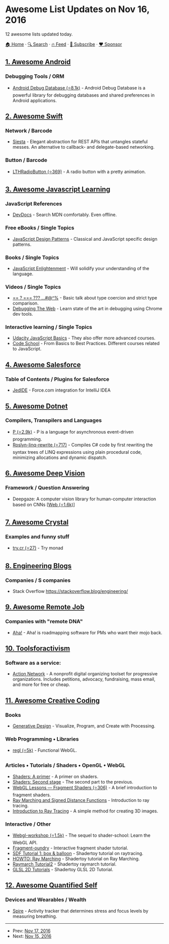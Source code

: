 # Awesome List Updates on Nov 16, 2016

12 awesome lists updated today.

[🏠 Home](/README.md) · [🔍 Search](https://www.trackawesomelist.com/search/) · [🔥 Feed](https://www.trackawesomelist.com/rss.xml) · [📮 Subscribe](https://trackawesomelist.us17.list-manage.com/subscribe?u=d2f0117aa829c83a63ec63c2f&id=36a103854c) · [❤️  Sponsor](https://github.com/sponsors/theowenyoung)



## [1. Awesome Android](/content/JStumpp/awesome-android/README.md)

### Debugging Tools / ORM

*   [Android Debug Database (⭐8.1k)](https://github.com/amitshekhariitbhu/Android-Debug-Database) - Android Debug Database is a powerful library for debugging databases and shared preferences in Android applications.

## [2. Awesome Swift](/content/matteocrippa/awesome-swift/README.md)

### Network / Barcode

*   [Siesta](https://bustoutsolutions.github.io/siesta/) - Elegant abstraction for REST APIs that untangles stateful messes. An alternative to callback- and delegate-based networking.

### Button / Barcode

*   [LTHRadioButton (⭐369)](https://github.com/rolandleth/LTHRadioButton) - A radio button with a pretty animation.

## [3. Awesome Javascript Learning](/content/micromata/awesome-javascript-learning/README.md)

### JavaScript References

*   [DevDocs](http://devdocs.io/javascript) - Search MDN comfortably. Even offline.

### Free eBooks / Single Topics

*   [JavaScript Design Patterns](http://addyosmani.com/resources/essentialjsdesignpatterns/book/) - Classical and JavaScript specific design patterns.

### Books / Single Topics

*   [JavaScript Enlightenment](http://shop.oreilly.com/product/0636920027713.do) - Will solidify your understanding of the language.

### Videos / Single Topics

*   [== ? === ??? ...#@^%](https://www.youtube.com/watch?v=qGyqzN0bjhc) - Basic talk about type coercion and strict type comparison.
*   [Debugging The Web](https://www.youtube.com/watch?v=HF1luRD4Qmk) - Learn state of the art in debugging using Chrome dev tools.

### Interactive learning / Single Topics

*   [Udacity JavaScript Basics](https://www.udacity.com/course/javascript-basics--ud804) - They also offer more advanced courses.
*   [Code School](https://www.codeschool.com/learn/javascript) - From Basics to Best Practices. Different courses related to JavaScript.

## [4. Awesome Salesforce](/content/mailtoharshit/awesome-salesforce/README.md)

### Table of Contents / Plugins for Salesforce

*   [JedIDE](https://plugins.jetbrains.com/plugin/9238) - Force.com integration for IntelliJ IDEA

## [5. Awesome Dotnet](/content/quozd/awesome-dotnet/README.md)

### Compilers, Transpilers and Languages

*   [P (⭐2.9k)](https://github.com/p-org/P) - P is a language for asynchronous event-driven programming.
*   [Roslyn-linq-rewrite (⭐717)](https://github.com/antiufo/roslyn-linq-rewrite) - Compiles C# code by first rewriting the syntax trees of LINQ expressions using plain procedural code, minimizing allocations and dynamic dispatch.

## [6. Awesome Deep Vision](/content/kjw0612/awesome-deep-vision/README.md)

### Framework / Question Answering

*   Deepgaze: A computer vision library for human-computer interaction based on CNNs \[[Web (⭐1.6k)](https://github.com/mpatacchiola/deepgaze)]

## [7. Awesome Crystal](/content/veelenga/awesome-crystal/README.md)

### Examples and funny stuff

*   [try.cr (⭐27)](https://github.com/maiha/try.cr) - Try monad

## [8. Engineering Blogs](/content/kilimchoi/engineering-blogs/README.md)

### Companies / S companies

*   Stack Overflow <https://stackoverflow.blog/engineering/>

## [9. Awesome Remote Job](/content/lukasz-madon/awesome-remote-job/README.md)

### Companies with "remote DNA"

*   [Aha!](https://www.aha.io/company/careers/current-openings) - Aha! is roadmapping software for PMs who want their mojo back.

## [10. Toolsforactivism](/content/drewrwilson/toolsforactivism/README.md)

### Software as a service:

*   [Action Network](https://actionnetwork.org) - A nonprofit digital organizing toolset for progressive organizations. Includes petitions, advocacy, fundraising, mass email, and more for free or cheap.

## [11. Awesome Creative Coding](/content/terkelg/awesome-creative-coding/README.md)

### Books

*   [Generative Design](http://www.generative-gestaltung.de/) - Visualize, Program, and Create with Processing.

### Web Programming • Libraries

*   [regl (⭐5k)](https://github.com/regl-project/regl) - Functional WebGL.

### Articles • Tutorials / Shaders • OpenGL • WebGL

*   [Shaders: A primer](https://notes.underscorediscovery.com/shaders-a-primer/) - A primer on shaders.
*   [Shaders: Second stage](https://notes.underscorediscovery.com/shaders-second-stage/) - The second part to the previous.
*   [WebGL Lessons — Fragment Shaders (⭐306)](https://github.com/Jam3/jam3-lesson-webgl-shader-intro) - A brief introduction to fragment shaders.
*   [Ray Marching and Signed Distance Functions](http://www.scratchapixel.com/lessons/3d-basic-rendering/introduction-to-ray-tracing) - Introduction to ray tracing.
*   [Introduction to Ray Tracing](http://jamie-wong.com/2016/07/15/ray-marching-signed-distance-functions/) - A simple method for creating 3D images.

### Interactive / Other

*   [Webgl-workshop (⭐1.5k)](https://github.com/stackgl/webgl-workshop) - The sequel to shader-school: Learn the WebGL API.
*   [Fragment-oundry](http://hughsk.io/fragment-foundry) - Interactive fragment shader tutorial.
*   [SDF Tutorial 1: box & balloon](https://www.shadertoy.com/view/Xl2XWt) - Shadertoy tutorial on raytracing.
*   [HOWTO: Ray Marching](https://www.shadertoy.com/view/XllGW4) - Shadertoy tutorial on Ray Marching.
*   [Raymarch Tutorial2](https://www.shadertoy.com/view/XlBGDW) - Shadertoy raymarch tutorial.
*   [GLSL 2D Tutorials](https://www.shadertoy.com/view/Md23DV) - Shadertoy GLSL 2D Tutorial.

## [12. Awesome Quantified Self](/content/woop/awesome-quantified-self/README.md)

### Devices and Wearables / Wealth

*   [Spire](https://spire.io/) - Activity tracker that determines stress and focus levels by measuring breathing.

---

- Prev: [Nov 17, 2016](/content/2016/11/17/README.md)
- Next: [Nov 15, 2016](/content/2016/11/15/README.md)
